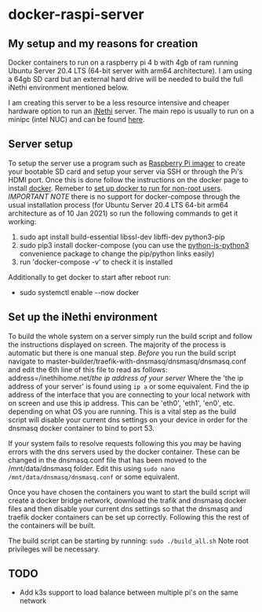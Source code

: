 # docker-raspi-server

## My setup and my reasons for creation

Docker containers to run on a raspberry pi 4 b with 4gb of ram running Ubuntu Server 20.4 LTS (64-bit server with arm64 architecture). I am using a 64gb SD card but an external hard drive will be needed to build the full iNethi environment mentioned below.

I am creating this server to be a less resource intensive and cheaper hardware option to run an [iNethi](https://www.inethi.org.za) server. The main repo is usually to run on a minipc (intel NUC) and can be found [here](https://github.com/iNethi/master-builder).

## Server setup

To setup the server use a program such as [Raspberry Pi imager](https://www.raspberrypi.org/blog/raspberry-pi-imager-imaging-utility/) to create your bootable SD card and setup your server via SSH or through the Pi's HDMI port. Once this is done follow the instructions on the docker page to install [docker](https://docs.docker.com/engine/install/ubuntu/). Remeber to [set up docker to run for non-root users](https://docs.docker.com/engine/install/linux-postinstall/). _IMPORTANT NOTE_ there is no support for docker-compose through the usual installation process (for Ubuntu Server 20.4 LTS 64-bit arm64 architecture as of 10 Jan 2021) so run the following commands to get it working:

1. sudo apt install build-essential libssl-dev libffi-dev python3-pip
2. sudo pip3 install docker-compose (you can use the [python-is-python3](https://launchpad.net/ubuntu/focal/+package/python-is-python3) convenience package to change the pip/python links easily)
3. run 'docker-compose -v' to check it is installed

Additionally to get docker to start after reboot run:

- sudo systemctl enable --now docker

## Set up the iNethi environment

To build the whole system on a server simply run the build script and follow the instructions displayed on screen. The majority of the process is automatic but there is one manual step. _Before_ you run the build script navigate to master-builder/traefik-with-dnsmasq/dnsmasq/dnsmasq.conf and edit the 6th line of this file to read as follows:
address=/inethihome.net/_the ip address of your server_
Where the 'the ip address of your server' is found using `ip a` or some equivalent. Find the ip address of the interface that you are connecting to your local network with on screen and use this ip address. This can be 'eth0', 'eth1', 'en0', etc. depending on what OS you are running. This is a vital step as the build script will disable your current dns settings on your device in order for the dnsmasq docker container to bind to port 53.

If your system fails to resolve requests following this you may be having errors with the dns servers used by the docker container. These can be changed in the dnsmasq.conf file that has been moved to the /mnt/data/dnsmasq folder. Edit this using `sudo nano /mnt/data/dnsmasq/dnsmasq.conf` or some equivalent.

Once you have chosen the containers you want to start the build script will create a docker bridge network, download the trafik and dnsmasq docker files and then disable your current dns settings so that the dnsmasq and traefik docker containers can be set up correctly. Following this the rest of the containers will be built.

The build script can be starting by running:
` sudo ./build_all.sh `
Note root privileges will be necessary.

## TODO

- Add k3s support to load balance between multiple pi's on the same network
